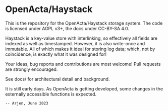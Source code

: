 # OpenActa/Haystack

This is the repository for the OpenActa/Haystack storage system.
The code is licensed under AGPL v3+, the docs under CC-BY-SA 4.0.

Haystack is a key-value store with interlinking, so effectively all fields are
indexed as well as timestamped. However, it is also write-once and immutable.
All of which makes it ideal for storing log data; which, not by coincidence,
is exactly what it was designed for!

Your ideas, bug reports and contributions are most welcome!
Pull requests are strongly encouraged.

See docs/ for architectural detail and background.

It is still early days. As OpenActa is getting developed, some changes in the
externally accessible functions is expected.

    -- Arjen, June 2023
